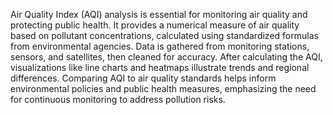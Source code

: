 Air Quality Index (AQI) analysis is essential for monitoring air quality and protecting public health. It provides a numerical measure of air quality based on pollutant concentrations, calculated using standardized formulas from environmental agencies. Data is gathered from monitoring stations, sensors, and satellites, then cleaned for accuracy. After calculating the AQI, visualizations like line charts and heatmaps illustrate trends and regional differences. Comparing AQI to air quality standards helps inform environmental policies and public health measures, emphasizing the need for continuous monitoring to address pollution risks.
